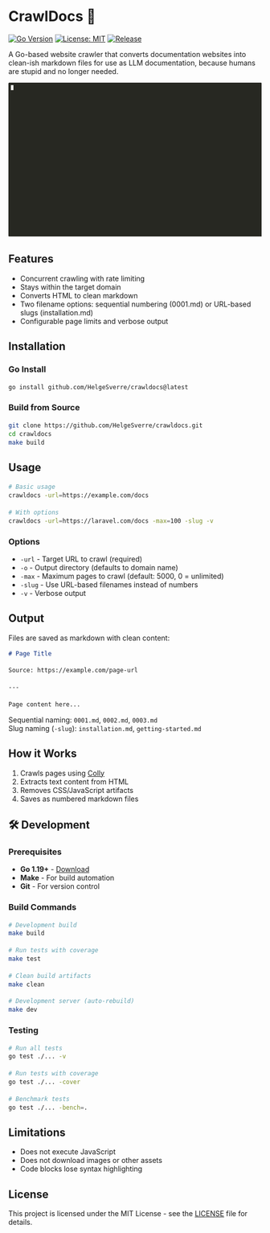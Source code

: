 # CrawlDocs 🤖

[![Go Version](https://img.shields.io/badge/go-1.19+-blue.svg)](https://golang.org)
[![License: MIT](https://img.shields.io/badge/License-MIT-yellow.svg)](https://opensource.org/licenses/MIT)
[![Release](https://img.shields.io/github/release/HelgeSverre/crawldocs.svg)](https://github.com/HelgeSverre/crawldocs/releases)

A Go-based website crawler that converts documentation websites into clean-ish markdown files for use as LLM
documentation, because humans are stupid and no longer needed.

![Demo](demo.gif)

## Features

- Concurrent crawling with rate limiting
- Stays within the target domain
- Converts HTML to clean markdown
- Two filename options: sequential numbering (0001.md) or URL-based slugs (installation.md)
- Configurable page limits and verbose output

## Installation

### Go Install

```bash
go install github.com/HelgeSverre/crawldocs@latest
```

### Build from Source

```bash
git clone https://github.com/HelgeSverre/crawldocs.git
cd crawldocs
make build
```

## Usage

```bash
# Basic usage
crawldocs -url=https://example.com/docs

# With options
crawldocs -url=https://laravel.com/docs -max=100 -slug -v
```

### Options

- `-url` - Target URL to crawl (required)
- `-o` - Output directory (defaults to domain name)
- `-max` - Maximum pages to crawl (default: 5000, 0 = unlimited)
- `-slug` - Use URL-based filenames instead of numbers
- `-v` - Verbose output

## Output

Files are saved as markdown with clean content:

```markdown
# Page Title

Source: https://example.com/page-url

---

Page content here...
```

Sequential naming: `0001.md`, `0002.md`, `0003.md`  
Slug naming (`-slug`): `installation.md`, `getting-started.md`

## How it Works

1. Crawls pages using [Colly](https://github.com/gocolly/colly)
2. Extracts text content from HTML
3. Removes CSS/JavaScript artifacts
4. Saves as numbered markdown files

## 🛠️ Development

### Prerequisites

- **Go 1.19+** - [Download](https://golang.org/dl/)
- **Make** - For build automation
- **Git** - For version control

### Build Commands

```bash
# Development build
make build

# Run tests with coverage
make test

# Clean build artifacts  
make clean

# Development server (auto-rebuild)
make dev
```

### Testing

```bash
# Run all tests
go test ./... -v

# Run tests with coverage
go test ./... -cover

# Benchmark tests
go test ./... -bench=.
```

## Limitations

- Does not execute JavaScript
- Does not download images or other assets
- Code blocks lose syntax highlighting

## License

This project is licensed under the MIT License - see the [LICENSE](LICENSE) file for details.

